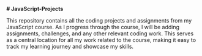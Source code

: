 **# JavaScript-Projects**

This repository contains all the coding projects and assignments from my JavaScript course. As I progress through the course, I will be adding assignments, challenges, and any other relevant coding work. This serves as a central location for all my work related to the course, making it easy to track my learning journey and showcase my skills.
